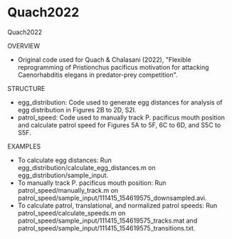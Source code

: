 # Quach2022

Quach2022

OVERVIEW 
- Original code used for Quach & Chalasani (2022), "Flexible reprogramming of Pristionchus pacificus motivation for attacking Caenorhabditis elegans in predator-prey competition".

STRUCTURE
- egg_distribution: Code used to generate egg distances for analysis of egg distribution in Figures 2B to 2D, S2I.
- patrol_speed: Code used to manually track P. pacificus mouth position and calculate patrol speed for Figures 5A to 5F, 6C to 6D, and S5C to S5F.

EXAMPLES
- To calculate egg distances: Run egg_distribution/calculate_egg_distances.m on egg_distribution/sample_input.
- To manually track P. pacificus mouth position: Run patrol_speed/manually_track.m on patrol_speed/sample_input/111415_154619575_downsampled.avi.
- To calculate patrol, translational, and normalized patrol speeds: Run patrol_speed/calculate_speeds.m on patrol_speed/sample_input/111415_154619575_tracks.mat and patrol_speed/sample_input/111415_154619575_transitions.txt.
